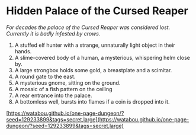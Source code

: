 # Hidden Palace of the Cursed Reaper

_For decades the palace of the Cursed Reaper was considered lost. Currently it is badly infested by crows._

1. A stuffed elf hunter with a strange, unnaturally light object in their hands.
2. A slime-covered body of a human, a mysterious, whispering helm close by.
3. A large strongbox holds some gold, a breastplate and a scimitar.
4. A round gate to the east.
5. A mysterious gnome, sitting on the ground.
6. A mosaic of a fish pattern on the ceiling
7. A rear entrance into the palace.
8. A bottomless well, bursts into flames if a coin is dropped into it.

[https://watabou.github.io/one-page-dungeon/?seed=129233899&tags=secret,large](https://watabou.github.io/one-page-dungeon/?seed=129233899&tags=secret,large)
